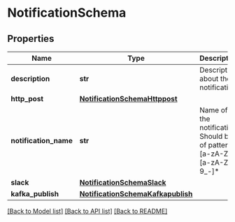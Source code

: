 # NotificationSchema

## Properties
Name | Type | Description | Notes
------------ | ------------- | ------------- | -------------
**description** | **str** | Description about the notification | [optional] 
**http_post** | [**NotificationSchemaHttppost**](NotificationSchemaHttppost.md) |  | [optional] 
**notification_name** | **str** | Name of the notification. Should be of pattern [a-zA-Z][a-zA-Z0-9_-]* | 
**slack** | [**NotificationSchemaSlack**](NotificationSchemaSlack.md) |  | [optional] 
**kafka_publish** | [**NotificationSchemaKafkapublish**](NotificationSchemaKafkapublish.md) |  | [optional] 

[[Back to Model list]](../README.md#documentation-for-models) [[Back to API list]](../README.md#documentation-for-api-endpoints) [[Back to README]](../README.md)


